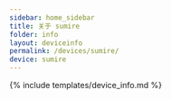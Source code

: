 ```yaml
---
sidebar: home_sidebar
title: 关于 sumire
folder: info
layout: deviceinfo
permalink: /devices/sumire/
device: sumire
---
```

{% include templates/device_info.md %}
